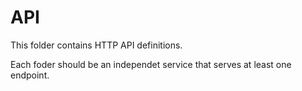 # API

This folder contains HTTP API definitions.

Each foder should be an independet service that serves at least one endpoint.

